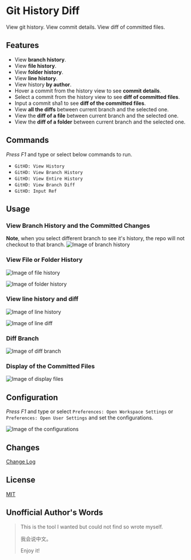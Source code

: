 # Git History Diff

View git history. View commit details. View diff of committed files.

## Features
* View **branch history**.
* View **file history**.
* View **folder history**.
* View **line history**.
* View history **by author**.
* Hover a commit from the history view to see **commit details**.
* Select a commit from the history view to see **diff of committed files**.
* Input a commit sha1 to see **diff of the committed files**.
* View **all the diffs** between current branch and the selected one.
* View the **diff of a file** between current branch and the selected one.
* View the **diff of a folder** between current branch and the selected one.

## Commands
_Press F1_ and type or select below commands to run.
* `GitHD: View History`
* `GitHD: View Branch History`
* `GitHD: View Entire History`
* `GitHD: View Branch Diff`
* `GitHD: Input Ref`

## Usage
### View Branch History and the Committed Changes
**Note**, when you select different branch to see it's history, the repo will not checkout to that branch.
![Image of branch history](https://raw.githubusercontent.com/huizhougit/githd/master/resources/branch_history.gif) 

### View File or Folder History
![Image of file history](https://raw.githubusercontent.com/huizhougit/githd/master/resources/file_history.gif) 

![Image of folder history](https://raw.githubusercontent.com/huizhougit/githd/master/resources/folder_history.png) 

### View line history and diff
![Image of line history](https://raw.githubusercontent.com/huizhougit/githd/master/resources/line_history.png)

![Image of line diff](https://raw.githubusercontent.com/huizhougit/githd/master/resources/line_diff.png)

### Diff Branch
![Image of diff branch](https://raw.githubusercontent.com/huizhougit/githd/master/resources/diff_branch.gif) 

### Display of the Committed Files
![Image of display files](https://raw.githubusercontent.com/huizhougit/githd/master/resources/display_files.gif) 

## Configuration
_Press F1_ and type or select `Preferences: Open Workspace Settings` or  `Preferences: Open User Settings` and set the configurations.

![Image of the configurations](https://raw.githubusercontent.com/huizhougit/githd/master/resources/configurations.png)

## Changes
[Change Log](https://github.com/huizhougit/githd/blob/master/CHANGELOG.md#210)

## License
[MIT](https://raw.githubusercontent.com/huizhougit/githd/master/LICENSE)

## Unofficial Author's Words
>This is the tool I wanted but could not find so wrote myself.
>
>我会说中文。
>
>Enjoy it!